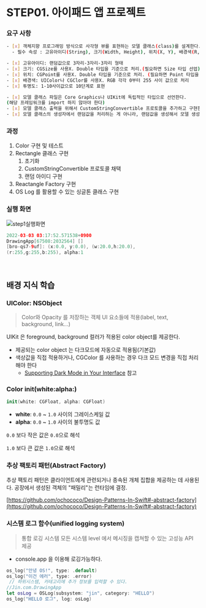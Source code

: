 # STEP01. 아이패드 앱 프로젝트

### 요구 사항

```bash
- [x] 객체지향 프로그래밍 방식으로 사각형 뷰를 표현하는 모델 클래스(class)를 설계한다.
  - 필수 속성 : 고유아이디(String), 크기(Width, Height), 위치(X, Y), 배경색(R, G, B), 투명도(Alpha)

- [x] 고유아이디: 랜덤값으로 3자리-3자리-3자리 형태
- [x] 크기: CGSize를 사용X. Double 타입을 기준으로 처리.(필요하면 Size 타입 선업)
- [x] 위치: CGPoint를 사용X. Double 타입을 기준으로 처리. (필요하면 Point 타입을 선언)
- [x] 배경색: UIColor나 CGClor를 사용X. RGB 각각 0부터 255 사이 값으로 처리
- [x] 투명도: 1-10사이값으로 10단계로 표현

- [x] 모델 클래스 파일은 Core Graphics나 UIKit에 독립적인 타입으로 선언한다.
(해당 프레임워크를 import 하지 않아야 한다)
- [x] 모델 클래스 출력을 위해서 CustomStringConvertible 프로토콜을 추가하고 구현한다.
- [x] 모델 클래스의 생성자에서 랜덤값을 처리하는 게 아니라, 랜덤값을 생성해서 모델 생성하는 초기값을 넘겨주는 팩토리를 구현한다.
```

### 과정

1. Color 구현 및 테스트
2. Rectangle 클래스 구현
   1. 초기화
   2. CustomStringConvertible 프로토콜 채택
   3. 랜덤 아이디 구현
3. Reactangle Factory 구현
4. OS Log 를 활용할 수 있는 싱글톤 클래스 구현

### 실행 화면

![step1실행화면](https://user-images.githubusercontent.com/12508578/156427296-1127689e-bb65-404e-8a42-75bdb9763ef2.png)

```swift
2022-03-03 03:17:52.571538+0900
DrawingApp[67508:2032564] []
[bro-qs7-9uf]: (x:0.0, y:0.0), (w:20.0,h:20.0),
(r:255,g:255,b:255), alpha:1
```

<br/>

## 배경 지식 학습

### UIColor: NSObject

> Color와 Opacity 를 저장하는 객체
> UI 요소들에 적용(label, text, background, link...)

UIKit 은 foreground, background 컬러가 적용된 color object를 제공한다.

- 제공되는 color object 는 다크모드에 자동으로 적용됨(기본값)
- 색상값을 직접 적용하거나, CGColor 를 사용하는 경우 다크 모드 변경을 직접 처리해야 한다
  - [Supporting Dark Mode in Your Interface](https://developer.apple.com/documentation/uikit/appearance_customization/supporting_dark_mode_in_your_interface) 참고

### Color init(white:alpha:)

```swift
init(white: CGFloat, alpha: CGFloat)
```

- **white**: `0.0` ~ `1.0` 사이의 그레이스케일 값
- **alpha**: `0.0` ~ `1.0` 사이의 불투명도 값

`0.0` 보다 작은 값은 `0.0`으로 해석

`1.0` 보다 큰 값은 `1.0`으로 해석

### 추상 팩토리 패턴(Abstract Factory)

추상 팩토리 패턴은 클라이언트에게 관련되거나 종속된 개체 집합을 제공하는 데 사용된다. 공장에서 생성된 객체의 "패밀리"는 런타임에 결정.

[https://github.com/ochococo/Design-Patterns-In-Swift#-abstract-factory](https://github.com/ochococo/Design-Patterns-In-Swift#-abstract-factory)

### 시스템 로그 함수(unified logging system)

> 통합 로깅 시스템
> 모든 시스템 level 에서 메시징을 캡쳐할 수 있는 고성능 API 제공

- console.app 을 이용해 로깅가능하다.

```swift
os_log("안녕 OS!", type: .default)
os_log("이건 에러", type: .error)
 // 하위시스템, 카테고리에 추가 정보를 입력할 수 있다.
//Jin.com.DrawingApp
let osLog = OSLog(subsystem: "jin", category: "HELLO")
os_log("HELLO 로그", log: osLog)
```
